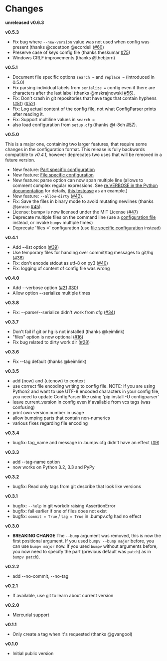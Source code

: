 # Changes

**unreleased** **v0.6.3**

**v0.5.3**

  - Fix bug where `--new-version` value was not used when config was
    present (thanks @cscetbon @ecordell
    ([\#60](https://github.com/peritus/bumpv/pull/60))
  - Preserve case of keys config file (thanks theskumar
    [\#75](https://github.com/peritus/bumpv/pull/75))
  - Windows CRLF improvements (thanks @thebjorn)

**v0.5.1**

  - Document file specific options `search =` and `replace =`
    (introduced in 0.5.0)
  - Fix parsing individual labels from `serialize =` config even if
    there are characters after the last label (thanks @mskrajnowski
    [\#56](https://github.com/peritus/bumpv/pull/56)).
  - Fix: Don't crash in git repositories that have tags that contain
    hyphens ([\#51](https://github.com/peritus/bumpv/pull/51))
    ([\#52](https://github.com/peritus/bumpv/pull/52)).
  - Fix: Log actual content of the config file, not what ConfigParser
    prints after reading it.
  - Fix: Support multiline values in `search =`
  - also load configuration from `setup.cfg` (thanks @t-8ch
    [\#57](https://github.com/peritus/bumpv/pull/57)).

**v0.5.0**

This is a major one, containing two larger features, that require some
changes in the configuration format. This release is fully backwards
compatible to *v0.4.1*, however deprecates two uses that will be removed
in a future version.

  - New feature: [Part specific
    configuration](#part-specific-configuration)
  - New feature: [File specific
    configuration](#file-specific-configuration)
  - New feature: parse option can now span multiple line (allows to
    comment complex regular expressions. See [re.VERBOSE in the Python
    documentation](https://docs.python.org/library/re.html#re.VERBOSE)
    for details, [this
    testcase](https://github.com/peritus/bumpv/blob/165e5d8bd308e9b7a1a6d17dba8aec9603f2d063/tests.py#L1202-L1211)
    as an example.)
  - New feature: `--allow-dirty`
    ([\#42](https://github.com/peritus/bumpv/pull/42)).
  - Fix: Save the files in binary mode to avoid mutating newlines
    (thanks @jaraco [\#45](https://github.com/peritus/bumpv/pull/45)).
  - License: bumpv is now licensed under the MIT License
    ([\#47](https://github.com/peritus/bumpv/issues/47))
  - Deprecate multiple files on the command line (use a [configuration
    file](#configuration) instead, or invoke `bumpv` multiple times)
  - Deprecate 'files =' configuration (use [file specific
    configuration](#file-specific-configuration) instead)

**v0.4.1**

  - Add --list option
    ([\#39](https://github.com/peritus/bumpv/issues/39))
  - Use temporary files for handing over commit/tag messages to git/hg
    ([\#36](https://github.com/peritus/bumpv/issues/36))
  - Fix: don't encode stdout as utf-8 on py3
    ([\#40](https://github.com/peritus/bumpv/issues/40))
  - Fix: logging of content of config file was wrong

**v0.4.0**

  - Add --verbose option
    ([\#21](https://github.com/peritus/bumpv/issues/21)
    [\#30](https://github.com/peritus/bumpv/issues/30))
  - Allow option --serialize multiple times

**v0.3.8**

  - Fix: --parse/--serialize didn't work from cfg
    ([\#34](https://github.com/peritus/bumpv/issues/34))

**v0.3.7**

  - Don't fail if git or hg is not installed (thanks @keimlink)
  - "files" option is now optional
    ([\#16](https://github.com/peritus/bumpv/issues/16))
  - Fix bug related to dirty work dir
    ([\#28](https://github.com/peritus/bumpv/issues/28))

**v0.3.6**

  - Fix --tag default (thanks @keimlink)

**v0.3.5**

  - add {now} and {utcnow} to context
  - use correct file encoding writing to config file. NOTE: If you are
    using Python2 and want to use UTF-8 encoded characters in your
    config file, you need to update ConfigParser like using 'pip install
    -U configparser'
  - leave current\_version in config even if available from vcs tags
    (was confusing)
  - print own version number in usage
  - allow bumping parts that contain non-numerics
  - various fixes regarding file encoding

**v0.3.4**

  - bugfix: tag\_name and message in .bumpv.cfg didn't have an effect
    ([\#9](https://github.com/peritus/bumpv/issues/9))

**v0.3.3**

  - add --tag-name option
  - now works on Python 3.2, 3.3 and PyPy

**v0.3.2**

  - bugfix: Read only tags from <span class="title-ref">git
    describe</span> that look like versions

**v0.3.1**

  - bugfix: `--help` in git workdir raising AssertionError
  - bugfix: fail earlier if one of files does not exist
  - bugfix: `commit = True` / `tag = True` in .bumpv.cfg had no effect


**v0.3.0**

  - **BREAKING CHANGE** The `--bump` argument was removed, this is now
    the first positional argument. If you used `bumpv --bump major`
    before, you can use `bumpv major` now. If you used `bumpv` without
    arguments before, you now need to specify the part (previous default
    was `patch`) as in `bumpv patch`).

**v0.2.2**

  - add --no-commit, --no-tag

**v0.2.1**

  - If available, use git to learn about current version

**v0.2.0**

  - Mercurial support

**v0.1.1**

  - Only create a tag when it's requested (thanks @gvangool)

**v0.1.0**

  - Initial public version
